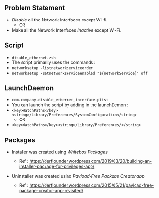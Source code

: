 ## Problem Statement

- *Disable* all the Network Interfaces except Wi-fi.
    - OR
- Make all the Network Interfaces *Inactive* except Wi-Fi.

## Script

- `disable_ethernet.zsh`
- The script primarily uses the commands :
- `networksetup -listnetworkserviceorder`
- `networksetup -setnetworkserviceenabled "${networkService}" off`

## LaunchDaemon

- `com.company.disable_ethernet_interface.plist`
- You can launch the script by adding in the launchDemon :
- `<key>WatchPaths</key><string>/Library/Preferences/SystemConfiguration</string>`
  - OR
- `<key>WatchPaths</key><string>/Library/Preferences/</string>`

## Packages

- Installer was created using *Whitebox Packages*
    - Ref : https://derflounder.wordpress.com/2019/03/20/building-an-installer-package-for-privileges-app/

- Uninstaller was created using *Payload-Free Package Creator.app*
    - Ref : https://derflounder.wordpress.com/2015/05/21/payload-free-package-creator-app-revisited/
